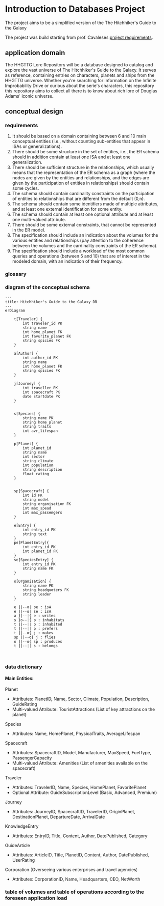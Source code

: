 # Introduction to Databases Project

The project aims to be a simplified version of the The Hitchhiker's Guide to the Galaxy

The project was build starting from prof. Cavaleses [project requirements](https://www.inf.unibz.it/~calvanese/teaching/23-24-idb/#project).

## application domain

The HHGTTG Lore Repository will be a database designed to catalog and explore the vast universe of The Hitchhiker's Guide to the Galaxy. It serves as reference, containing entries on characters, planets and ships from the HHGTTG universe. Whether you're searching for information on the Infinite Improbability Drive or curious about the serie's characters, this repository this repository aims to collect all there is to know about rich lore of Douglas Adams' iconic universe.

## conceptual design

### requirements

1. It should be based on a domain containing between 6 and 10 main conceptual entities (i.e., without counting sub-entities that appear in ISAs or generalizations).
2. There should be some structure in the set of entities, i.e., the ER schema should in addition contain at least one ISA and at least one generalization.
3. There should be sufficient structure in the relationships, which usually means that the representation of the ER schema as a graph (where the nodes are given by the entities and relationships, and the edges are given by the participation of entities in relationships) should contain some cycles.
4. The schema should contain cardinality constraints on the participation of entities to relationships that are different from the default (0,n).
5. The schema should contain some identifiers made of multiple attributes, and at least one external identification for some entity.
6. The schema should contain at least one optional attribute and at least one multi-valued attribute.
7. There should be some external constraints, that cannot be represented in the ER model.
8. The specification should include an indication about the volumes for the various entities and relationships (pay attention to the coherence between the volumes and the cardinality constraints of the ER schema).
9. The specification should include a workload of the most common queries and operations (between 5 and 10) that are of interest in the modeled domain, with an indication of their frequency.

### glossary 

<!-- TODO -->

### diagram of the conceptual schema

```mermaid
---
title: Hitchhiker's Guide to the Galaxy DB
---
erDiagram

    t[Traveler] {
        int traveler_id PK
        string name
        int home_planet FK
        int favurite_planet FK
        string spicies FK
    }

    a[Author] {
        int author_id PK
        string name
        int home_planet FK
        string spicies FK
    }
    
    j[Journey] {
        int traveller PK
        int spacecraft PK
        date startdate PK
    }


    s[Species] {
        string name PK
        string home_planet
        string traits
        int avr_lifespan
    }

    p[Planet] {
        int planet_id 
        string name 
        int sector
        string climate
        int population
        string description
        float rating 
    }


    sp[Spacecraft] {
        int id PK
        string model
        string organisation FK
        int max_spead
        int max_passengers
    }

    e[Entry] {
        int entry_id PK
        string text
    }
    pe[PlanetEntry]{
        int entry_id PK
        int planet_id FK
    }
    se[SpeciesEntry] {
        int entry_id PK
        string name FK
    }

    o[Organisation] {
        string name PK
        string headquoters FK
        string leader
    }

    e ||--o| pe : isA
    e ||--o| se : isA
    a }|--|{ e : writes
    s }o--|{ p : inhabitats
    t ||--|| p : inhabited
    t ||--|| p : prefers
    t ||--o{ j : makes
    sp ||--o{ j : flies
    o ||--o{ sp : produces
    t ||--|| s : belongs



```



### data dictionary

#### Main Entities:

Planet
- Attributes: PlanetID, Name, Sector, Climate, Population, Description, GuideRating
- Multi-valued Attribute: TouristAttractions (List of key attractions on the planet)

Species
- Attributes: Name, HomePlanet, PhysicalTraits, AverageLifespan
<!-- - Optional Attribute: LanguagesSpoken (Species may speak multiple or no languages) -->

Spacecraft
- Attributes: SpacecraftID, Model, Manufacturer, MaxSpeed, FuelType, PassengerCapacity
- Multi-valued Attribute: Amenities (List of amenities available on the spacecraft)

Traveler
- Attributes: TravelerID, Name, Species, HomePlanet, FavoritePlanet
- Optional Attribute: GuideSubscriptionLevel (Basic, Advanced, Premium)

Journey
- Attributes: JourneyID, SpacecraftID, TravelerID, OriginPlanet, DestinationPlanet, DepartureDate, ArrivalDate

KnowledgeEntry
- Attributes: EntryID, Title, Content, Author, DatePublished, Category
<!-- - Multi-valued Attribute: Keywords (Keywords associated with the entry) -->

GuideArticle
- Attributes: ArticleID, Title, PlanetID, Content, Author, DatePublished, UserRating
<!-- - Optional Attribute: SafetyRating (Some planets might not have a defined safety rating) -->

Corporation (Overseeing various enterprises and travel agencies)
- Attributes: CorporationID, Name, Headquarters, CEO, NetWorth
<!-- - Multi-valued Attribute: Subsidiaries (List of companies owned by the corporation) -->

### table of volumes and table of operations according to the foreseen application load